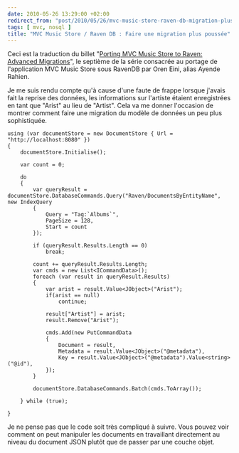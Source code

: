 ```yaml
---
date: 2010-05-26 13:29:00 +02:00
redirect_from: "post/2010/05/26/mvc-music-store-raven-db-migration-plus-poussee"
tags: [ mvc, nosql ]
title: "MVC Music Store / Raven DB : Faire une migration plus poussée"
---
```


<div class="encart">

Ceci est la traduction du billet "[Porting MVC Music Store to Raven: Advanced Migrations](http://ayende.com/Blog/archive/2010/05/24/porting-mvc-music-store-to-raven-advanced-migrations.aspx)", le septième de la série consacrée au portage de l'application MVC Music Store sous RavenDB par Oren Eini, alias Ayende Rahien.

</div>

Je me suis rendu compte qu'à cause d'une faute de frappe lorsque j'avais
fait la reprise des données, les informations sur l'artiste étaient
enregistrées en tant que "Arist" au lieu de "Artist". Cela va me donner
l'occasion de montrer comment faire une migration du modèle de données un peu
plus sophistiquée.

```
using (var documentStore = new DocumentStore { Url = "http://localhost:8080" })
{
    documentStore.Initialise();

    var count = 0;

    do
    {
        var queryResult = documentStore.DatabaseCommands.Query("Raven/DocumentsByEntityName", new IndexQuery
        {
            Query = "Tag:`Albums`",
            PageSize = 128,
            Start = count
        });

        if (queryResult.Results.Length == 0)
            break;

        count += queryResult.Results.Length;
        var cmds = new List<ICommandData>();
        foreach (var result in queryResult.Results)
        {
            var arist = result.Value<JObject>("Arist");
            if(arist == null)
                continue;
                        
            result["Artist"] = arist;
            result.Remove("Arist");

            cmds.Add(new PutCommandData
            {
                Document = result,
                Metadata = result.Value<JObject>("@metadata"),
                Key = result.Value<JObject>("@metadata").Value<string>("@id"),
            });
        }

        documentStore.DatabaseCommands.Batch(cmds.ToArray());

    } while (true);
    
}
```

Je ne pense pas que le code soit très compliqué à suivre. Vous pouvez voir
comment on peut manipuler les documents en travaillant directement au niveau du
document JSON plutôt que de passer par une couche objet.
